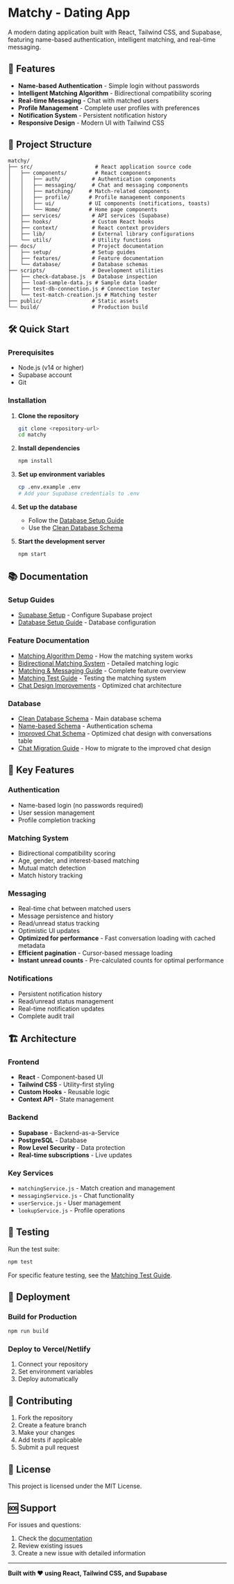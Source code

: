 # Matchy - Dating App

A modern dating application built with React, Tailwind CSS, and Supabase, featuring name-based authentication, intelligent matching, and real-time messaging.

## 🚀 Features

- **Name-based Authentication** - Simple login without passwords
- **Intelligent Matching Algorithm** - Bidirectional compatibility scoring
- **Real-time Messaging** - Chat with matched users
- **Profile Management** - Complete user profiles with preferences
- **Notification System** - Persistent notification history
- **Responsive Design** - Modern UI with Tailwind CSS

## 📁 Project Structure

```
matchy/
├── src/                    # React application source code
│   ├── components/         # React components
│   │   ├── auth/          # Authentication components
│   │   ├── messaging/     # Chat and messaging components
│   │   ├── matching/     # Match-related components
│   │   ├── profile/      # Profile management components
│   │   ├── ui/           # UI components (notifications, toasts)
│   │   └── Home/         # Home page components
│   ├── services/          # API services (Supabase)
│   ├── hooks/             # Custom React hooks
│   ├── context/           # React context providers
│   ├── lib/               # External library configurations
│   └── utils/             # Utility functions
├── docs/                  # Project documentation
│   ├── setup/             # Setup guides
│   ├── features/          # Feature documentation
│   └── database/          # Database schemas
├── scripts/               # Development utilities
│   ├── check-database.js  # Database inspection
│   ├── load-sample-data.js # Sample data loader
│   ├── test-db-connection.js # Connection tester
│   └── test-match-creation.js # Matching tester
├── public/                # Static assets
└── build/                 # Production build
```

## 🛠️ Quick Start

### Prerequisites
- Node.js (v14 or higher)
- Supabase account
- Git

### Installation

1. **Clone the repository**
   ```bash
   git clone <repository-url>
   cd matchy
   ```

2. **Install dependencies**
   ```bash
   npm install
   ```

3. **Set up environment variables**
   ```bash
   cp .env.example .env
   # Add your Supabase credentials to .env
   ```

4. **Set up the database**
   - Follow the [Database Setup Guide](docs/setup/database-setup-guide.md)
   - Use the [Clean Database Schema](docs/database/clean-database-schema.sql)

5. **Start the development server**
   ```bash
   npm start
   ```

## 📚 Documentation

### Setup Guides
- [Supabase Setup](docs/setup/SUPABASE_SETUP.md) - Configure Supabase project
- [Database Setup Guide](docs/setup/database-setup-guide.md) - Database configuration

### Feature Documentation
- [Matching Algorithm Demo](docs/features/MATCHING_ALGORITHM_DEMO.md) - How the matching system works
- [Bidirectional Matching System](docs/features/BIDIRECTIONAL_MATCHING_SYSTEM.md) - Detailed matching logic
- [Matching & Messaging Guide](docs/features/MATCHING_MESSAGING_GUIDE.md) - Complete feature overview
- [Matching Test Guide](docs/features/MATCHING_TEST_GUIDE.md) - Testing the matching system
- [Chat Design Improvements](docs/features/CHAT_DESIGN_IMPROVEMENTS.md) - Optimized chat architecture

### Database
- [Clean Database Schema](docs/database/clean-database-schema.sql) - Main database schema
- [Name-based Schema](docs/database/name-based-schema.sql) - Authentication schema
- [Improved Chat Schema](docs/database/improved-chat-schema.sql) - Optimized chat design with conversations table
- [Chat Migration Guide](docs/database/MIGRATION_GUIDE_CHAT_IMPROVEMENTS.md) - How to migrate to the improved chat design

## 🎯 Key Features

### Authentication
- Name-based login (no passwords required)
- User session management
- Profile completion tracking

### Matching System
- Bidirectional compatibility scoring
- Age, gender, and interest-based matching
- Mutual match detection
- Match history tracking

### Messaging
- Real-time chat between matched users
- Message persistence and history
- Read/unread status tracking
- Optimistic UI updates
- **Optimized for performance** - Fast conversation loading with cached metadata
- **Efficient pagination** - Cursor-based message loading
- **Instant unread counts** - Pre-calculated counts for optimal performance

### Notifications
- Persistent notification history
- Read/unread status management
- Real-time notification updates
- Complete audit trail

## 🏗️ Architecture

### Frontend
- **React** - Component-based UI
- **Tailwind CSS** - Utility-first styling
- **Custom Hooks** - Reusable logic
- **Context API** - State management

### Backend
- **Supabase** - Backend-as-a-Service
- **PostgreSQL** - Database
- **Row Level Security** - Data protection
- **Real-time subscriptions** - Live updates

### Key Services
- `matchingService.js` - Match creation and management
- `messagingService.js` - Chat functionality
- `userService.js` - User management
- `lookupService.js` - Profile operations

## 🧪 Testing

Run the test suite:
```bash
npm test
```

For specific feature testing, see the [Matching Test Guide](docs/features/MATCHING_TEST_GUIDE.md).

## 🚀 Deployment

### Build for Production
```bash
npm run build
```

### Deploy to Vercel/Netlify
1. Connect your repository
2. Set environment variables
3. Deploy automatically

## 🤝 Contributing

1. Fork the repository
2. Create a feature branch
3. Make your changes
4. Add tests if applicable
5. Submit a pull request

## 📄 License

This project is licensed under the MIT License.

## 🆘 Support

For issues and questions:
1. Check the [documentation](docs/)
2. Review existing issues
3. Create a new issue with detailed information

---

**Built with ❤️ using React, Tailwind CSS, and Supabase**